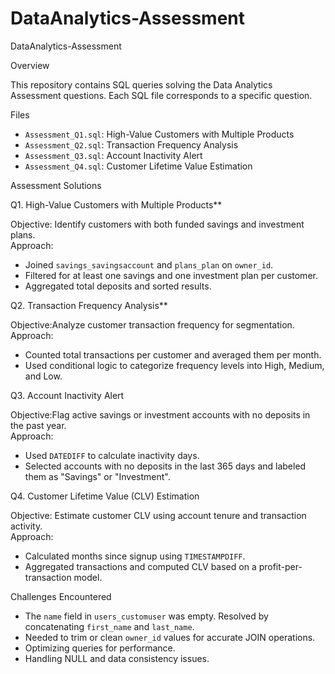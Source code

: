 # DataAnalytics-Assessment

DataAnalytics-Assessment

Overview

This repository contains SQL queries solving the Data Analytics Assessment questions. Each SQL file corresponds to a specific question.

Files

- `Assessment_Q1.sql`: High-Value Customers with Multiple Products
- `Assessment_Q2.sql`: Transaction Frequency Analysis
- `Assessment_Q3.sql`: Account Inactivity Alert
- `Assessment_Q4.sql`: Customer Lifetime Value Estimation

Assessment Solutions

Q1. High-Value Customers with Multiple Products**

Objective: Identify customers with both funded savings and investment plans.  
Approach: 
- Joined `savings_savingsaccount` and `plans_plan` on `owner_id`.  
- Filtered for at least one savings and one investment plan per customer.  
- Aggregated total deposits and sorted results.


Q2. Transaction Frequency Analysis**

Objective:Analyze customer transaction frequency for segmentation.  
Approach:  
- Counted total transactions per customer and averaged them per month.  
- Used conditional logic to categorize frequency levels into High, Medium, and Low.


Q3. Account Inactivity Alert

Objective:Flag active savings or investment accounts with no deposits in the past year.  
Approach:  
- Used `DATEDIFF` to calculate inactivity days.  
- Selected accounts with no deposits in the last 365 days and labeled them as "Savings" or "Investment".


Q4. Customer Lifetime Value (CLV) Estimation

Objective: Estimate customer CLV using account tenure and transaction activity.  
Approach:  
- Calculated months since signup using `TIMESTAMPDIFF`.  
- Aggregated transactions and computed CLV based on a profit-per-transaction model.

Challenges Encountered

- The `name` field in `users_customuser` was empty. Resolved by concatenating `first_name` and `last_name`.
- Needed to trim or clean `owner_id` values for accurate JOIN operations.
- Optimizing queries for performance.
- Handling NULL and data consistency issues.

